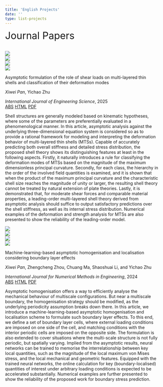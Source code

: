 ```yaml
---
title: 'English Projects'
date: ''
type: list-projects
---
```


<link rel="stylesheet" href="/css/add.css">
<div class="list-page">
  <div class="publications">
    <div class="publis-list">
      <p><font size="6">Journal Papers</font></p>
      <br>
      <div class="publis-item">
        <div class="item-thumb-list">
          <div class="item-thumb">
            <img src="/figures/projectFigs/Asymptotic_Shell/classification.png"
            class="preview z-depth-1 rounded medium-zoom-image">
          </div>
          <div class="item-thumb">
            <img src="/figures/projectFigs/Asymptotic_Shell/piecewise_linear.png"
            class="preview z-depth-1 rounded medium-zoom-image">
          </div>
          <div class="item-thumb">
            <img src="/figures/projectFigs/Asymptotic_Shell/cylindrical_contour.png"
            class="preview z-depth-1 rounded medium-zoom-image">
          </div>
          <div class="item-thumb">
            <img src="/figures/projectFigs/Asymptotic_Shell/ellipsoidal_contour.png"
            class="preview z-depth-1 rounded medium-zoom-image">
          </div>
        </div>
        <div class="item-content">
              <div class="item-tit">
                  <p>Asymptotic formulation of the role of shear loads on multi-layered thin shells and classification of their deformation modes</p>
              </div>
              <div class="item-desc">
                  <p><em>Xiwei Pan</em>, Yichao Zhu</p>
              </div>
              <div class="item-periodical">
                  <em>International Journal of Engineering Science</em>, 2025
              </div>
              <div class="item-btn">
                  <a class="item-ctrl" href="javascript:;">ABS</a>
                  <a href="https://arxiv.org/abs/2407.21021" role="button" rel="external nofollow noopener" target="_blank">HTML</a>
                  <a href="https://arxiv.org/pdf/2407.21021" class="btn btn-sm z-depth-0" role="button" rel="external nofollow noopener" target="_blank">PDF</a>
              </div>
              <div class="item-abstract">
                  <p>Shell structures are generally modeled based on kinematic hypotheses, where some of the parameters are preferentially evaluated in a phenomenological manner. In this article, asymptotic analysis against the underlying three-dimensional equation system is considered so as to provide a rational framework for modeling and interpreting the deformation behavior of multi-layered thin shells (MTSs). Capable of accurately predicting both overall stiffness and detailed stress distribution, the proposed shell theory shows its distinguishing features at least in the following aspects. Firstly, it naturally introduces a rule for classifying the deformation modes of MTSs based on the magnitude of the maximum dimensionless principal curvature. Secondly, for each class, the hierarchy in the order of the involved field quantities is examined, and it is shown that when the product of the maximum principal curvature and the characteristic shell size reaches the magnitude of unity or larger, the resulting shell theory cannot be treated by natural extension of plate theories. Lastly, it is demonstrated that, for moderate shear forces and comparable material properties, a leading-order multi-layered shell theory derived from asymptotic analysis should suffice to output satisfactory predictions over the shell stiffness, as well as its internal stress distribution. Numerical examples of the deformation and strength analysis for MTSs are also presented to show the reliability of the leading-order model.</p>
              </div>
          </div>
      </div>
      <div class="publis-item">
        <div class="item-thumb-list">
          <div class="item-thumb">
            <img src="/figures/projectFigs/Local_BL/boundary_layer.png"
            class="preview z-depth-1 rounded medium-zoom-image">
          </div>
          <div class="item-thumb">
            <img src="/figures/projectFigs/Local_BL/periodic.png"
            class="preview z-depth-1 rounded medium-zoom-image">
          </div>
          <div class="item-thumb">
            <img src="/figures/projectFigs/Local_BL/aperiodic.png"
            class="preview z-depth-1 rounded medium-zoom-image">
          </div>
          <div class="item-thumb">
            <img src="/figures/projectFigs/Local_BL/matching_condition.png"
            class="preview z-depth-1 rounded medium-zoom-image">
          </div>
        </div>
        <div class="item-content">
              <div class="item-tit">
                  <p>Machine-learning-based asymptotic homogenisation and localisation considering boundary layer effects</p>
              </div>
              <div class="item-desc">
                  <p><em>Xiwei Pan</em>, Zhengcheng Zhou, Chuang Ma, Shaoshuai Li, and Yichao Zhu</p>
              </div>
              <div class="item-periodical">
                  <em>International Journal for Numerical Methods in Engineering</em>, 2024
              </div>
              <div class="item-btn">
                  <a class="item-ctrl" href="javascript:;">ABS</a>
                  <a href="https://onlinelibrary.wiley.com/doi/10.1002/nme.7367" role="button" rel="external nofollow noopener" target="_blank">HTML</a>
                  <a href="/files/Local_BL.pdf" class="btn btn-sm z-depth-0" role="button" rel="external nofollow noopener" target="_blank">PDF</a>
              </div>
              <div class="item-abstract">
                  <p>Asymptotic homogenisation offers a way to efficiently analyse the mechanical behaviour of multiscale configurations. But near a multiscale boundary, the homogenisation strategy should be modified, as the underlying periodicity assumption breaks down there. In this article, we introduce a machine-learning-based asymptotic homogenisation and localisation scheme to formulate such boundary layer effects. To this end, we define a set of boundary layer cells, where external loading conditions are imposed on one side of the cell, and matching conditions with the interior periodic cells are imposed on the opposite side. The formulation is also extended to cover situations where the multi-scale structure is not fully periodic, but spatially varying. Implied from the asymptotic results, neural networks can be trained to memorise the interrelationship between key local quantities, such as the magnitude of the local maximum von Mises stress, and the local mechanical and geometric features. Equipped with the trained neural networks, the online calculation for key (boundary-localised) quantities of interest under arbitrary loading conditions is expected to be accelerated substantially. Numerical examples are further presented to show the reliability of the proposed work for boundary stress prediction.</p>
              </div>
          </div>
      </div>
    </div>
  </div>
  </div>
  <script type="text/javascript" src="/js/jq.min.js"></script>
  <!--<script type="text/javascript" src="/js/medium-zoom.min.js"></script>-->
<!--   <script>
    $(document).ready(function () {
      let popImg = false;
      $('.item-thumb').click(function(e){
        if(popImg){
          return false
        }
        popImg = true;
        $(this).find('img').addClass('pop-img-click')
        $('.pop-img img').attr('src',$(this).find('img').attr('src'))
        $('.pop-hide').css({top:e.clientY,left:e.clientX})
        setTimeout(function(){
          $('.pop-img').removeClass('pop-hide')
          $('.pop-img').addClass('pop-show')
        },200)
      })
      $('.pop-img').click(function(){
        if(popImg){
          clearPop()
        }else{
          return false
        }
      })
      function clearPop(){
        $('.pop-img').addClass('pop-hide');
        $('.pop-img').removeClass('pop-show')
        setTimeout(function(){
          $('.pop-img img').attr('src','')
          $('.medium-zoom-image').removeClass('pop-img-click')
          popImg = false
        },300)
      }
      window.onscroll = function(){
        if(popImg){
          clearPop()
        }else{
          return false
        }
      }
    }); 
  </script> -->

  <div class="pop-img pop-hide">
    <img src="" alt="">
  </div>
  <div style="text-align: center; color: gray; margin-top: -20px; font-size: 19px;margin-bottom: 10px">
  </div>
<!--   <script>
    $(document).ready(function () { 
        // medium_zoom = mediumZoom("[data-zoomable]", 
        // { background: 'rgba(1,1,1,0)'})
      $('.item-ctrl').click(function(){
        let absDom = $(this).parents('.item-content').find('.item-abstract');
        if(absDom.hasClass('item-show')){
          absDom.removeClass('item-show')
        }else{
          absDom.addClass('item-show')
        }
      })
        // timeline
      $('.list-item').click(function(){
        if($(this).hasClass('item-hide')){
          $(this).removeClass('item-hide')
        }else{
          $(this).addClass('item-hide')
        }
      })    
    }); 
  </script> -->